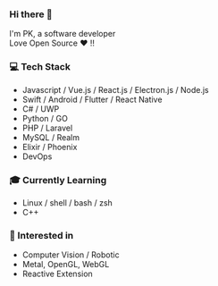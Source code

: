 ### Hi there 👋

I'm PK, a software developer  
Love Open Source ❤️ !!

### :computer: Tech Stack
* Javascript / Vue.js / React.js / Electron.js / Node.js
* Swift / Android / Flutter / React Native 
* C# / UWP
* Python / GO
* PHP / Laravel
* MySQL / Realm
* Elixir / Phoenix
* DevOps

### :mortar_board: Currently Learning
* Linux / shell / bash / zsh
* C++

### :gift_heart: Interested in
* Computer Vision / Robotic
* Metal, OpenGL, WebGL
* Reactive Extension

<!--
**kenphanith/kenphanith** is a ✨ _special_ ✨ repository because its `README.md` (this file) appears on your GitHub profile.

Here are some ideas to get you started:

- 🔭 I’m currently working on ...
- 🌱 I’m currently learning ...
- 👯 I’m looking to collaborate on ...
- 🤔 I’m looking for help with ...
- 💬 Ask me about ...
- 📫 How to reach me: ...
- 😄 Pronouns: ...
- ⚡ Fun fact: ...
-->
